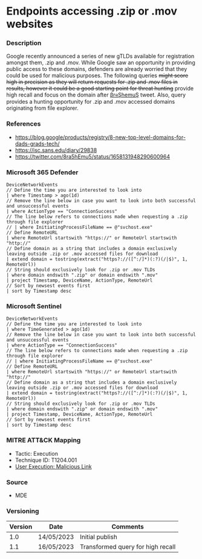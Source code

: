 # Endpoints accessing .zip or .mov websites

### Description

Google recently announced a series of new gTLDs available for registration amongst them, .zip and .mov. While Google saw an opportunity in providing public access to these domains, defenders are already worried that they could be used for malicious purposes. The following queries ~~might score high in precision as they will return requests for .zip and .mov files in results, however it could be a good starting point for threat hunting~~ provide high recall and focus on the domain after [βrคŞhemuŞ](https://twitter.com/8ra5hEmu5/status/1658131948290600964) tweet. Also, query provides a hunting opportunity for .zip and .mov accessed domains originating from file explorer.

### References
- https://blog.google/products/registry/8-new-top-level-domains-for-dads-grads-tech/
- https://isc.sans.edu/diary/29838
- https://twitter.com/8ra5hEmu5/status/1658131948290600964

### Microsoft 365 Defender
```
DeviceNetworkEvents
// Define the time you are interested to look into
| where Timestamp > ago(1d)
// Remove the line below in case you want to look into both successful and unsuccessful events
| where ActionType == "ConnectionSuccess"
// The line below refers to connections made when requesting a .zip through file explorer
// | where InitiatingProcessFileName == @"svchost.exe"
// Define RemoteURL
| where RemoteUrl startswith "https://" or RemoteUrl startswith "http://"
// Define domain as a string that includes a domain exclusively leaving outside .zip or .mov accessed files for download
| extend domain = tostring(extract("https?://([^:/]*)(:?)(/|$)", 1, RemoteUrl)) 
// String should exclusively look for .zip or .mov TLDs
| where domain endswith ".zip" or domain endswith ".mov"
| project Timestamp, DeviceName, ActionType, RemoteUrl
// Sort by newsest events first
| sort by Timestamp desc 
```

### Microsoft Sentinel
```
DeviceNetworkEvents
// Define the time you are interested to look into
| where TimeGenerated > ago(1d)
// Remove the line below in case you want to look into both successful and unsuccessful events
| where ActionType == "ConnectionSuccess"
// The line below refers to connections made when requesting a .zip through file explorer
// | where InitiatingProcessFileName == @"svchost.exe"
// Define RemoteURL
| where RemoteUrl startswith "https://" or RemoteUrl startswith "http://"
// Define domain as a string that includes a domain exclusively leaving outside .zip or .mov accessed files for download
| extend domain = tostring(extract("https?://([^:/]*)(:?)(/|$)", 1, RemoteUrl)) 
// String should exclusively look for .zip or .mov TLDs
| where domain endswith ".zip" or domain endswith ".mov"
| project Timestamp, DeviceName, ActionType, RemoteUrl
// Sort by newsest events first
| sort by Timestamp desc 
```

### MITRE ATT&CK Mapping
- Tactic: Execution
- Technique ID: T1204.001
- [User Execution: Malicious Link](https://attack.mitre.org/techniques/T1204/001/)

### Source
- MDE

### Versioning
| Version       | Date          | Comments                          |
| ------------- |---------------| ----------------------------------|
| 1.0           | 14/05/2023    | Initial publish                   |
| 1.1           | 16/05/2023    | Transformed query for high recall |
